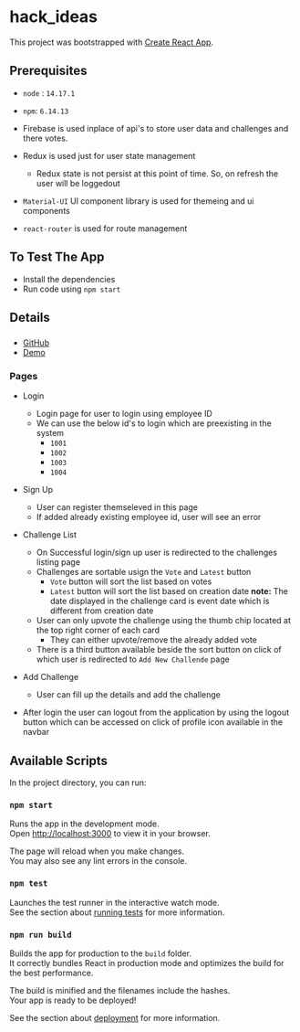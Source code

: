 # hack_ideas

This project was bootstrapped with [Create React App](https://github.com/facebook/create-react-app).

## Prerequisites
- `node` : `14.17.1`
- `npm`: `6.14.13`

- Firebase is used inplace of api's to store user data and challenges and there votes.
- Redux is used just for user state management
  - Redux state is not persist at this point of time. So, on refresh the user will be loggedout
- `Material-UI` UI component library is used for themeing and ui components
- `react-router` is used for route management

## To Test The App
- Install the dependencies
- Run code using `npm start` 

## Details
###
- [GitHub](https://github.com/saurabhrajpurohit/hack_ideas)
- [Demo](https://hack-ideas-10346.web.app/)

### Pages
- Login
    - Login page for user to login using employee ID
    - We can use the below id's to login which are preexisting in the system
      - `1001`
      - `1002`
      - `1003`
      - `1004`
- Sign Up
    - User can register themseleved in this page
    - If added already existing employee id, user will see an error
- Challenge List
    - On Successful login/sign up user is redirected to the challenges listing page
    - Challenges are sortable usign the `Vote` and `Latest` button 
      - `Vote` button will sort the list based on votes
      -  `Latest` button will sort the list based on creation date
          **note:** The date displayed in the challenge card is event date which is different from creation date
    - User can only upvote the challenge using the thumb chip located at the top right corner of each card
      - They can either upvote/remove the already added vote
    - There is a third button available beside the sort button on click of which user is redirected to `Add New Challende` page 
- Add Challenge 
    - User can fill up the details and add the challenge

- After login the user can logout from the application by using the logout button which can be accessed on click of profile icon available in the navbar

## Available Scripts

In the project directory, you can run:

### `npm start`

Runs the app in the development mode.\
Open [http://localhost:3000](http://localhost:3000) to view it in your browser.

The page will reload when you make changes.\
You may also see any lint errors in the console.

### `npm test`

Launches the test runner in the interactive watch mode.\
See the section about [running tests](https://facebook.github.io/create-react-app/docs/running-tests) for more information.

### `npm run build`

Builds the app for production to the `build` folder.\
It correctly bundles React in production mode and optimizes the build for the best performance.

The build is minified and the filenames include the hashes.\
Your app is ready to be deployed!

See the section about [deployment](https://facebook.github.io/create-react-app/docs/deployment) for more information.
